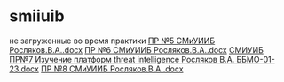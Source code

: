 # smiiuib
не загруженные во время практики
[ПР №5 СМиУИИБ Росляков.В.А..docx](https://github.com/user-attachments/files/15525882/5.docx)
[ПР №6 СМиУИИБ Росляков.В.А..docx](https://github.com/user-attachments/files/15525886/6.docx)
[СМИУИБ ПР№7 Изучение платформ threat intelligence Росляков В.А. ББМО-01-23.docx](https://github.com/user-attachments/files/15525887/7.threat.intelligence.-01-23.docx)
[ПР №8 СМиУИИБ Росляков.В.А..docx](https://github.com/user-attachments/files/15525888/8.docx)
